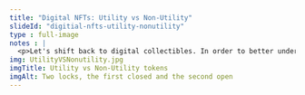 ```yaml
--- 
title: "Digital NFTs: Utility vs Non-Utility"
slideId: "digitial-nfts-utility-nonutility"
type : full-image
notes : |
  <p>Let's shift back to digital collectibles. In order to better understand collectible NFTs, let's make an additional distinction. Some NFTs represent simple digital collectibles, like a cryptokitty. Other digital collectible NFTs are slightly different because they can offer something beyond simple collection and transfer. For example, some musicians are releasing their music along with an NFT that allows users to listen to the album. We've decided to label NFT digital collectibles as having, or lacking, utility. A simple way to assess this is to ask if the NFT has any other purpose beyond simple collection and transfer.</p>
img: UtilityVSNonutility.jpg
imgTitle: Utility vs Non-Utility tokens
imgAlt: Two locks, the first closed and the second open
---
```

